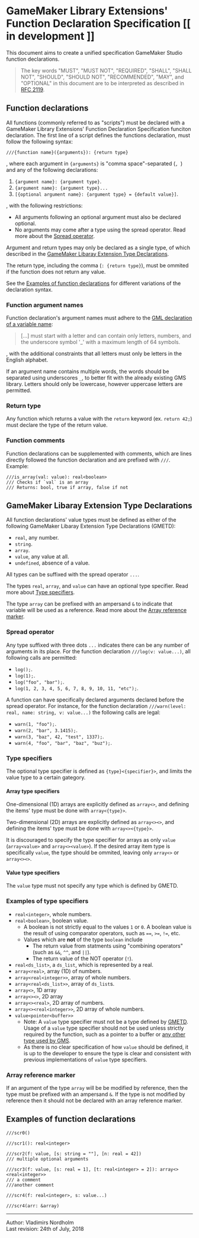 # GameMaker Library Extensions' Function Declaration Specification  [[ in development ]]

This document aims to create a unified specification GameMaker Studio function declarations.

> The key words "MUST", "MUST NOT", "REQUIRED", "SHALL", "SHALL
> NOT", "SHOULD", "SHOULD NOT", "RECOMMENDED",  "MAY", and
> "OPTIONAL" in this document are to be interpreted as described in
> [RFC 2119](https://www.ietf.org/rfc/rfc2119.txt).

## Function declarations

All functions (commonly referred to as "scripts") must be declared with a GameMaker Library Extensions' Function Declaration Specification funciton declaration. The first line of a script defines the functions declaration, must follow the following syntax:

```gml
///{function name}({arguments}): {return type}
```

, where each argument in `{arguments}` is "comma space"-separated (`, `) and any of the following declarations:

1. `{argument name}: {argument type}`.
2. `{argument name}: {argument type}...`
3. `[{optional argument name}: {argument type} = {default value}]`.

, with the following restrictions:

* All arguments following an optional argument must also be declared optional.
* No arguments may come after a type using the spread operator. Read more about the [Spread operator](#spread-operator).

Argument and return types may only be declared as a single type, of which described in the [GameMaker Libaray Extension Type Declarations](#gamemaker-libaray-extension-type-declarations).

The return type, including the comma (`: {return type}`), must be ommited if the function does not return any value.

See the [Examples of function declarations](#examples-of-function-declarations) for different variations of the declaration syntax.

### Function argument names

Function declaration's argument names must adhere to the [GML declaration of a variable name](https://docs.yoyogames.com/source/dadiospice/002_reference/001_gml%20language%20overview/variables/index.html):

> [...] must start with a letter and can contain only letters, numbers, and the underscore symbol '_' with a maximum length of 64 symbols.

, with the additional constraints that all letters must only be letters in the English alphabet.

If an argument name contains multiple words, the words should be separated using underscores `_`, to better fit with the already existing GMS library. Letters should only be lowercase, however uppercase letters are permitted.

### Return type

Any function which returns a value with the `return` keyword (ex. `return 42;`) must declare the type of the return value.

### Function comments

Function declarations can be supplemented with comments, which are lines directly followed the function declaration and are prefixed with `///`. Example:

```gml
///is_array(val: value): real<boolean>
/// Checks if `val` is an array
/// Returns: bool, true if array, false if not
```

## GameMaker Libaray Extension Type Declarations

All function declarations' value types must be defined as either of the following GameMaker Libaray Extension Type Declarations (GMETD):

* `real`, any number.
* `string`.
* `array`.
* `value`, any value at all.
* `undefined`, absence of a value.

All types can be suffixed with the spread operator `...`.

The types `real`, `array`, and `value` can have an optional type specifier. Read more about [Type specifiers](#type-specifiers).

The type `array` can be prefixed with an ampersand `&` to indicate that variable will be used as a reference. Read more about the [Array reference marker](#array-reference-marker).

### Spread operator

Any type suffixed with three dots `...` indicates there can be any number of arguments in its place. For the function declaration `///log(v: value...)`, all following calls are permitted:

* `log();`.
* `log(1);`.
* `log("foo", "bar");`.
* `log(1, 2, 3, 4, 5, 6, 7, 8, 9, 10, 11, "etc");`.

A function can have specifically declared arguments declared before the spread operator. For instance, for the function declaration `///warn(level: real, name: string, v: value...)` the following calls are legal:

* `warn(1, "foo");`.
* `warn(2, "bar", 3.1415);`.
* `warn(3, "baz", 42, "test", 1337);`.
* `warn(4, "foo", "bar", "baz", "buz");`.

### Type specifiers

The optional type specifier is defined as `{type}<{specifier}>`, and limits the value type to a certain gategory.

#### Array type specifiers

One-dimensional (1D) arrays are explicitly defined as `array<>`, and defining the items' type must be done with `array<{type}>`.

Two-dimensional (2D) arrays are explicitly defined as `array<><>`, and defining the items' type must be done with `array<><{type}>`.

It is discouraged to specify the type specifier for arrays as only `value` (`array<value>` and `array<><value>`). If the desired array item type is specifically `value`, the type should be ommited, leaving only `array<>` or `array<><>`.

#### Value type specifiers

The `value` type must not specify any type which is defined by GMETD.

### Examples of type specifiers

* `real<integer>`, whole numbers.
* `real<boolean>`, boolean value.
  * A boolean is not strictly equal to the values `1` or `0`. A boolean value is the result of using comparator operators, such as `==`, `>=`, `!=`, etc.
  * Values which are **not** of the type `boolean` include
    * The return value from statments using "combining operators" (such as `&&`, `^^`, and `||`).
    * The return value of the NOT operator (`!`).
* `real<ds_list>`, a `ds_list`, which is represented by a real.
* `array<real>`, array (1D) of numbers.
* `array<real<integer>>`, array of whole numbers.
* `array<real<ds_list>>`, array of `ds_list`s.
* `array<>`, 1D array
* `array<><>`, 2D array
* `array<><real>`, 2D array of numbers.
* `array<><real<integer>>`, 2D array of whole numbers.
* `value<pointer<buffer>>`
  * Note: A `value` type specifier must not be a type defined by [GMETD](#gamemaker-libaray-extension-type-declarations). Usage of a `value` type specifier should not be used unless strictly required by the function, such as a pointer to a buffer or [any other type used by GMS](https://docs.yoyogames.com/source/dadiospice/002_reference/001_gml%20language%20overview/typeof.html).
  * As there is no clear specification of how `value` should be defined, it is up to the developer to ensure the type is clear and consistent with previous implementations of `value` type specifiers.

### Array reference marker

If an argument of the type `array` will be be modified by reference, then the type must be prefixed with an ampersand `&`. If the type is not modified by reference then it should not be declared with an array reference marker.

## Examples of function declarations

```gml
///scr0()
```

```gml
///scr1(): real<integer>
```

```gml
///scr2(f: value, [s: string = ""], [n: real = 42])
/// multiple optional arguments
```

```gml
///scr3(f: value, [s: real = 1], [t: real<integer> = 2]): array<><real<integer>>
/// a comment
///another comment
```

```gml
///scr4(f: real<integer>, s: value...)
```

```gml
///scr4(arr: &array)
```

---

Author: Vladimirs Nordholm  
Last revision: 24th of July, 2018
